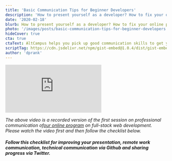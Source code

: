 ```yaml
---
title: 'Basic Communication Tips for Beginner Developers'
description: 'How to present yourself as a developer? How to fix your online presence? Basic remote working communication tips for software developers.'
date: '2020-02-18'
blurb: How to present yourself as a developer? How to fix your online presence? Basic remote working communication tips for software developers.
photo: '/images/posts/basic-communication-tips-for-beginner-developers.png'
hideCover: true
cta: true
ctaText: AltCampus helps you pick up good communication skills to get you good, first job as a software developer.  🙌
scriptTag: https://cdn.jsdelivr.net/npm/gist-embed@1.0.4/dist/gist-embed.min.js
author: 'dprank'
---
```


<div class="video-container">
  <iframe class="video" title="Basic communication tips for beginner developers - How to present yourself as a developer? How to fix your online presence? Basic remote working communication tips for software developers. AltCampus school." src="https://www.youtube.com/embed/-wbR9af83FM" frameborder="0" allow="accelerometer; autoplay; clipboard-write; encrypted-media; gyroscope; picture-in-picture" allowfullscreen></iframe>
</div>

_The above video is a recorded version of the first session on professional communication of<a href="https://altcampus.school">our online program</a> on full-stack web development. Please watch the video first and then follow the checklist below._

##### Follow this checklist for improving your presentation, remote work communication, technical communication via Github and sharing progress via Twitter.

<br />

<code data-gist-id="522655d3ea90adff97df5671f41405d7"></code>
